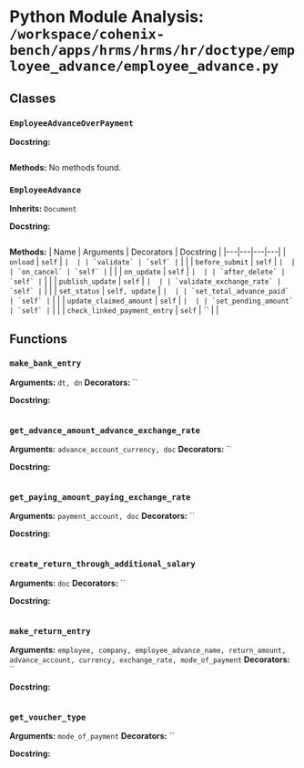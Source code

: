 # Python Module Analysis: `/workspace/cohenix-bench/apps/hrms/hrms/hr/doctype/employee_advance/employee_advance.py`

## Classes

### `EmployeeAdvanceOverPayment`


**Docstring:**
```

```

**Methods:**
No methods found.

### `EmployeeAdvance`
**Inherits:** `Document`


**Docstring:**
```

```

**Methods:**
| Name | Arguments | Decorators | Docstring |
|---|---|---|---|
| `onload` | `self` | `` |  |
| `validate` | `self` | `` |  |
| `before_submit` | `self` | `` |  |
| `on_cancel` | `self` | `` |  |
| `on_update` | `self` | `` |  |
| `after_delete` | `self` | `` |  |
| `publish_update` | `self` | `` |  |
| `validate_exchange_rate` | `self` | `` |  |
| `set_status` | `self, update` | `` |  |
| `set_total_advance_paid` | `self` | `` |  |
| `update_claimed_amount` | `self` | `` |  |
| `set_pending_amount` | `self` | `` |  |
| `check_linked_payment_entry` | `self` | `` |  |





## Functions

### `make_bank_entry`
**Arguments:** `dt, dn`
**Decorators:** ``

**Docstring:**
```

```
### `get_advance_amount_advance_exchange_rate`
**Arguments:** `advance_account_currency, doc`
**Decorators:** ``

**Docstring:**
```

```
### `get_paying_amount_paying_exchange_rate`
**Arguments:** `payment_account, doc`
**Decorators:** ``

**Docstring:**
```

```
### `create_return_through_additional_salary`
**Arguments:** `doc`
**Decorators:** ``

**Docstring:**
```

```
### `make_return_entry`
**Arguments:** `employee, company, employee_advance_name, return_amount, advance_account, currency, exchange_rate, mode_of_payment`
**Decorators:** ``

**Docstring:**
```

```
### `get_voucher_type`
**Arguments:** `mode_of_payment`
**Decorators:** ``

**Docstring:**
```

```

